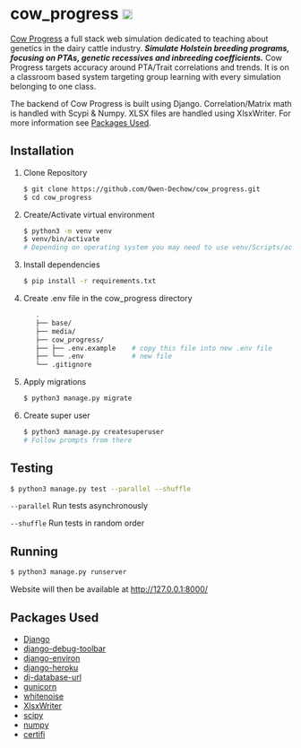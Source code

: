 # cow_progress <img src="https://cowprogress.herokuapp.com/static/media/favicon.0f5d3c01fb06.png" alt="cow progress icon" height=18em>

[Cow Progress](https://cowprogress.herokuapp.com) a full stack web simulation dedicated to teaching about genetics in the dairy cattle industry. ***Simulate Holstein breeding programs, focusing on PTAs, genetic recessives and inbreeding coefficients.*** Cow Progress targets accuracy around PTA/Trait correlations and trends. It is on a classroom based system targeting group learning with every simulation belonging to one class.

The backend of Cow Progress is built using Django. Correlation/Matrix math is handled with Scypi & Numpy. XLSX files are handled using XlsxWriter. For more information see [Packages Used](#packages-used).



## Installation

1. Clone Repository
   ```bash
   $ git clone https://github.com/Owen-Dechow/cow_progress.git
   $ cd cow_progress
   ```

1. Create/Activate virtual environment
   ```bash
   $ python3 -m venv venv
   $ venv/bin/activate
   # Depending on operating system you may need to use venv/Scripts/activate 
   ```

1. Install dependencies
   ```bash
   $ pip install -r requirements.txt
   ```

1. Create .env file in the cow_progress directory
   ```bash
      .
      ├── base/
      ├── media/
      ├── cow_progress/
      ├── ├── .env.example    # copy this file into new .env file
      ├── └── .env            # new file
      └── .gitignore
      ```

1. Apply migrations
   ```bash
   $ python3 manage.py migrate
   ```

1. Create super user
   ```bash
   $ python3 manage.py createsuperuser
   # Follow prompts from there
   ```

## Testing

```bash
$ python3 manage.py test --parallel --shuffle
```
`--parallel` Run tests asynchronously

`--shuffle` Run tests in random order

## Running
```bash
$ python3 manage.py runserver
```
Website will then be available at http://127.0.0.1:8000/

## Packages Used
* [Django](https://www.djangoproject.com/)
* [django-debug-toolbar](https://django-debug-toolbar.readthedocs.io/en/latest/)
* [django-environ](https://django-environ.readthedocs.io/en/latest/)
* [django-heroku](https://github.com/heroku/django-heroku)
* [dj-database-url](https://github.com/jazzband/dj-database-url)
* [gunicorn](https://gunicorn.org/)
* [whitenoise](https://github.com/evansd/whitenoise)
* [XlsxWriter](https://github.com/jmcnamara/XlsxWriter)
* [scipy](https://scipy.org/)
* [numpy](https://numpy.org/)
* [certifi](https://github.com/certifi/python-certifi)